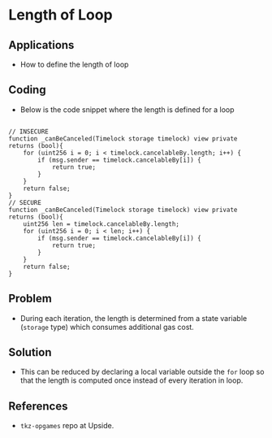 # Length of Loop

## Applications

- How to define the length of loop

## Coding

- Below is the code snippet where the length is defined for a loop

```solidity

// INSECURE
function _canBeCanceled(Timelock storage timelock) view private returns (bool){
    for (uint256 i = 0; i < timelock.cancelableBy.length; i++) {
        if (msg.sender == timelock.cancelableBy[i]) {
            return true;
        }
    }
    return false;
}
// SECURE
function _canBeCanceled(Timelock storage timelock) view private returns (bool){
    uint256 len = timelock.cancelableBy.length;
    for (uint256 i = 0; i < len; i++) {
        if (msg.sender == timelock.cancelableBy[i]) {
            return true;
        }
    }
    return false;
}
```

## Problem

- During each iteration, the length is determined from a state variable (`storage` type) which consumes additional gas cost.

## Solution

- This can be reduced by declaring a local variable outside the `for` loop so that the length is computed once instead of every iteration in loop.

## References

- `tkz-opgames` repo at Upside.
